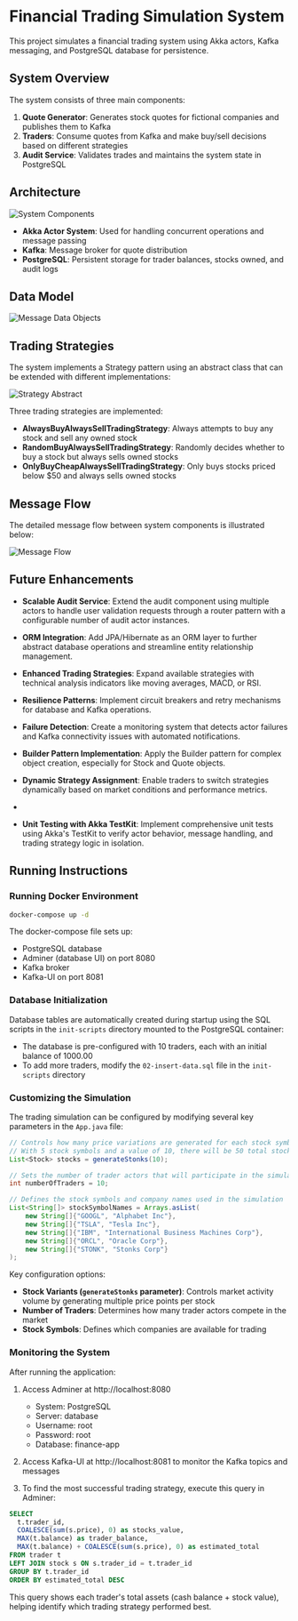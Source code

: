 # Financial Trading Simulation System

This project simulates a financial trading system using Akka actors, Kafka messaging, and PostgreSQL database for persistence.

## System Overview

The system consists of three main components:

1. **Quote Generator**: Generates stock quotes for fictional companies and publishes them to Kafka
2. **Traders**: Consume quotes from Kafka and make buy/sell decisions based on different strategies
3. **Audit Service**: Validates trades and maintains the system state in PostgreSQL

## Architecture

![System Components](imgs/system_components.png)

- **Akka Actor System**: Used for handling concurrent operations and message passing
- **Kafka**: Message broker for quote distribution
- **PostgreSQL**: Persistent storage for trader balances, stocks owned, and audit logs

## Data Model

![Message Data Objects](imgs/message_data_objects.png)

## Trading Strategies

The system implements a Strategy pattern using an abstract class that can be extended with different implementations:

![Strategy Abstract](imgs/strategy_abstract.png)

Three trading strategies are implemented:
- **AlwaysBuyAlwaysSellTradingStrategy**: Always attempts to buy any stock and sell any owned stock
- **RandomBuyAlwaysSellTradingStrategy**: Randomly decides whether to buy a stock but always sells owned stocks
- **OnlyBuyCheapAlwaysSellTradingStrategy**: Only buys stocks priced below $50 and always sells owned stocks

## Message Flow

The detailed message flow between system components is illustrated below:

![Message Flow](imgs/message_flow.png)

## Future Enhancements

* **Scalable Audit Service**: Extend the audit component using multiple actors to handle user validation requests through a router pattern with a configurable number of audit actor instances.

* **ORM Integration**: Add JPA/Hibernate as an ORM layer to further abstract database operations and streamline entity relationship management.

* **Enhanced Trading Strategies**: Expand available strategies with technical analysis indicators like moving averages, MACD, or RSI.

* **Resilience Patterns**: Implement circuit breakers and retry mechanisms for database and Kafka operations.

* **Failure Detection**: Create a monitoring system that detects actor failures and Kafka connectivity issues with automated notifications.

* **Builder Pattern Implementation**: Apply the Builder pattern for complex object creation, especially for Stock and Quote objects.

* **Dynamic Strategy Assignment**: Enable traders to switch strategies dynamically based on market conditions and performance metrics.
* 
* **Unit Testing with Akka TestKit**: Implement comprehensive unit tests using Akka's TestKit to verify actor behavior, message handling, and trading strategy logic in isolation.

## Running Instructions

### Running Docker Environment
```bash
docker-compose up -d
```

The docker-compose file sets up:
- PostgreSQL database
- Adminer (database UI) on port 8080
- Kafka broker
- Kafka-UI on port 8081

### Database Initialization
Database tables are automatically created during startup using the SQL scripts in the `init-scripts` directory mounted to the PostgreSQL container:

- The database is pre-configured with 10 traders, each with an initial balance of 1000.00
- To add more traders, modify the `02-insert-data.sql` file in the `init-scripts` directory

### Customizing the Simulation

The trading simulation can be configured by modifying several key parameters in the `App.java` file:

```java
// Controls how many price variations are generated for each stock symbol
// With 5 stock symbols and a value of 10, there will be 50 total stock quotes
List<Stock> stocks = generateStonks(10);

// Sets the number of trader actors that will participate in the simulation
int numberOfTraders = 10;

// Defines the stock symbols and company names used in the simulation
List<String[]> stockSymbolNames = Arrays.asList(
    new String[]{"GOOGL", "Alphabet Inc"},
    new String[]{"TSLA", "Tesla Inc"},
    new String[]{"IBM", "International Business Machines Corp"},
    new String[]{"ORCL", "Oracle Corp"},
    new String[]{"STONK", "Stonks Corp"}
);
```

Key configuration options:
* **Stock Variants (`generateStonks` parameter)**: Controls market activity volume by generating multiple price points per stock
* **Number of Traders**: Determines how many trader actors compete in the market
* **Stock Symbols**: Defines which companies are available for trading


### Monitoring the System
After running the application:

1. Access Adminer at http://localhost:8080
   - System: PostgreSQL
   - Server: database
   - Username: root
   - Password: root
   - Database: finance-app

2. Access Kafka-UI at http://localhost:8081 to monitor the Kafka topics and messages

3. To find the most successful trading strategy, execute this query in Adminer:
```sql
SELECT
  t.trader_id,
  COALESCE(sum(s.price), 0) as stocks_value,
  MAX(t.balance) as trader_balance,
  MAX(t.balance) + COALESCE(sum(s.price), 0) as estimated_total
FROM trader t
LEFT JOIN stock s ON s.trader_id = t.trader_id
GROUP BY t.trader_id
ORDER BY estimated_total DESC
```

This query shows each trader's total assets (cash balance + stock value), helping identify which trading strategy performed best.
